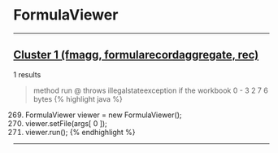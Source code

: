 # FormulaViewer

***

## [Cluster 1 (fmagg, formularecordaggregate, rec)](./1)
1 results
> method run @ throws illegalstateexception if the workbook 0 - 3 2 7 6 bytes 
{% highlight java %}
269. FormulaViewer viewer = new FormulaViewer();
271. viewer.setFile(args[ 0 ]);
272. viewer.run();
{% endhighlight %}

***

